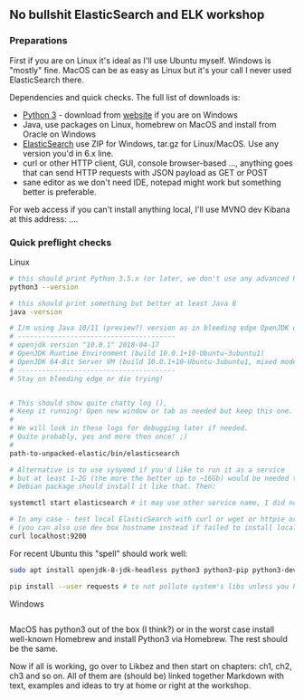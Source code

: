 ## No bullshit ElasticSearch and ELK workshop

### Preparations

First if you are on Linux it's ideal as I'll use Ubuntu myself.
Windows is "mostly" fine. MacOS can be as easy as Linux but it's your call I never used ElasticSearch there.

Dependencies and quick checks. The full list of downloads  is:
- [Python 3](https://www.python.org/downloads/) - download from [website]() if you are on Windows
- Java, use packages on Linux, homebrew on MacOS and install from Oracle on Windows
- [ElasticSearch](https://www.elastic.co/downloads/) use ZIP for Windows, tar.gz for Linux/MacOS. Use any version you'd in 6.x line.
- curl or other HTTP client, GUI, console browser-based ...,  anything goes that can send HTTP requests with JSON payload as GET or POST
- sane editor as we don't need IDE, notepad might work but something better is preferable.

For web access if you can't install anything local, I'll use MVNO dev Kibana at this address:
....

### Quick preflight checks

Linux

```bash
# this should print Python 3.5.x (or later, we don't use any advanced Python)
python3 --version

# this should print something but better at least Java 8
java -version

# I/m using Java 10/11 (preview?) version as in bleeding edge OpenJDK on Ubuntu:
# ---------------------------------------
# openjdk version "10.0.1" 2018-04-17
# OpenJDK Runtime Environment (build 10.0.1+10-Ubuntu-3ubuntu1)
# OpenJDK 64-Bit Server VM (build 10.0.1+10-Ubuntu-3ubuntu1, mixed mode)
# ---------------------------------------
# Stay on bleeding edge or die trying!


# This should show quite chatty log (), 
# Keep it running! Open new window or tab as needed but keep this one.
#
# We will look in these logs for debugging later if needed.
# Quite probably, yes and more then once! ;)
#
path-to-unpacked-elastic/bin/elasticsearch

# Alternative is to use sysyemd if you'd like to run it as a service
# but at least 1-2G (the more the better up to ~16Gb) would be needed to run it. 
# Debian package should install it like that. Then:

systemctl start elasticsearch # it may use other service name, I did not try .deb package

# In any case - test local ElasticSearch with curl or wget or httpie or Postman ...
# (you can also use dev box hostname instead if failed to install locally)
curl localhost:9200
```

For recent Ubuntu this "spell" should work well:

```bash
sudo apt install openjdk-8-jdk-headless python3 python3-pip python3-dev

pip install --user requests # to not pollute system's libs unless you have it already
```

Windows
```powershell
```

MacOS has python3 out of the box (I think?) or in the worst case install well-known Homebrew and install Python3 via Homebrew.
The rest should be the same.


Now if all is working, go over to Likbez and then start on chapters: ch1, ch2, ch3 and so on. All of them are (should be) linked together Markdown with text, examples and ideas to try at home or right at the workshop.

